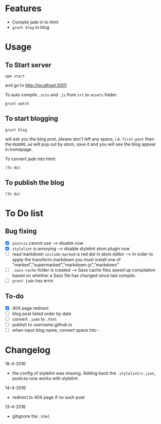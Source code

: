 # Features
- Compile jade in to html
- `grunt blog` to blog

# Usage

## To Start server
```
npm start
```
and go to [http://localhost:3001](http://localhost:3001)

To auto compile `.scss` and `.js` from `src` to `assets` folder:
```
grunt watch
```

## To start blogging
```
grunt blog
```
will ask you the blog post, please don't left any space, i.e. `first-post`
then the `README,md` will pop out by atom, save it and you will see the blog appear in homepage.

To convert jade into html:
```
(To do)
```

## To publish the blog
```
(To do)
```

# To Do list

## Bug fixing
- [x] `postcss` cannot use
		--> disable now
- [x] `stylelint` is annoying
		--> disable stylelint atom plugin now
- [ ] read markdown `include:marked` is red dot in atom editor
		--> In order to apply the transform markdown you must install one of "marked","supermarked","markdown-js","markdown"
- [ ] `.sass-cache` folder is created
		--> Sass cache files speed up compilation based on whether a Sass file has changed since last compile.
- [ ] `grunt jade` has error

## To-do
- [x] 404 page redirect
- [ ] blog post listed order by date
- [ ] convert `.jade` to `.html`
- [ ] publish to _username_.github.io
- [ ] when input blog name, convert space into `-`

# Changelog
18-4-2016
- the config of stylelint was missing. Adding back the `.stylelintrc.json`, postcss now works with stylelint.

14-4-2016
- redirect to 404 page if no such post

13-4-2016
- gitignore the `.html`
